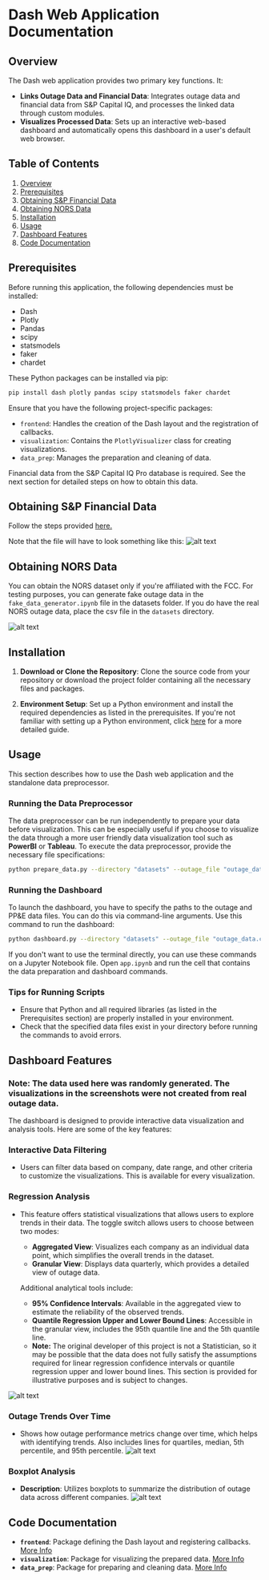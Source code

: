 # Dash Web Application Documentation


## Overview


The Dash web application provides two primary key functions. It:

- **Links Outage Data and Financial Data**: Integrates outage data and financial data from S&P Capital IQ, and processes the linked data through custom modules.
- **Visualizes Processed Data**: Sets up an interactive web-based dashboard and automatically opens this dashboard in a user's default web browser.


## Table of Contents

1. [Overview](#overview)
2. [Prerequisites](#prerequisites)
3. [Obtaining S&P Financial Data](#obtaining-sp-financial-data)
4. [Obtaining NORS Data](#obtaining-NORS-data)
5. [Installation](#installation)
6. [Usage](#usage)
7. [Dashboard Features](#dashboard-features)
8. [Code Documentation](#code-documentation)

## Prerequisites

Before running this application, the following dependencies must be installed:

- Dash
- Plotly
- Pandas
- scipy
- statsmodels
- faker
- chardet

These Python packages can be installed via pip:

```bash
pip install dash plotly pandas scipy statsmodels faker chardet
```

Ensure that you have the following project-specific packages:

- `frontend`: Handles the creation of the Dash layout and the registration of callbacks.
- `visualization`: Contains the `PlotlyVisualizer` class for creating visualizations.
- `data_prep`: Manages the preparation and cleaning of data.

Financial data from the S&P Capital IQ Pro database is required. See the next section for detailed steps on how to obtain this data.

## Obtaining S&P Financial Data

Follow the steps provided [here.](docs/S&P.md)

Note that the file will have to look something like this:
![alt text](images/image-1.png)

## Obtaining NORS Data

You can obtain the NORS dataset only if you're affiliated with the FCC. For testing purposes, you can generate fake outage data in the `fake_data_generator.ipynb` file in the datasets folder. If you do have the real NORS outage data, place the csv file in the `datasets` directory.

![alt text](images/image-3.png)


## Installation

1. **Download or Clone the Repository**:
   Clone the source code from your repository or download the project folder containing all the necessary files and packages.

2. **Environment Setup**:
   Set up a Python environment and install the required dependencies as listed in the prerequisites. If you're not familiar with setting up a Python environment, click [here](docs/environment.md) for a more detailed guide.

## Usage

This section describes how to use the Dash web application and the standalone data preprocessor.

### Running the Data Preprocessor

The data preprocessor can be run independently to prepare your data before visualization. This can be especially useful if you choose to visualize the data through a more user friendly data visualization tool such as **PowerBI** or **Tableau**. To execute the data preprocessor, provide the necessary file specifications:

```bash
python prepare_data.py --directory "datasets" --outage_file "outage_data.csv" --ppe_file "ppe.xlsx"
```

### Running the Dashboard

To launch the dashboard, you have to specify the paths to the outage and PP&E data files. You can do this via command-line arguments. Use this command to run the dashboard:

```bash
python dashboard.py --directory "datasets" --outage_file "outage_data.csv" --ppe_file "ppe.xlsx"
```

If you don't want to use the terminal directly, you can use these commands on a Jupyter Notebook file. Open `app.ipynb` and run the cell that contains the data preparation and dashboard commands.



### Tips for Running Scripts

- Ensure that Python and all required libraries (as listed in the Prerequisites section) are properly installed in your environment.
- Check that the specified data files exist in your directory before running the commands to avoid errors.


## Dashboard Features

### Note: The data used here was randomly generated. The visualizations in the screenshots were not created from real outage data.

The dashboard is designed to provide interactive data visualization and analysis tools. Here are some of the key features:

### Interactive Data Filtering
- Users can filter data based on company, date range, and other criteria to customize the visualizations. This is available for every visualization.

### Regression Analysis
- This feature offers statistical visualizations that allows users to explore trends in their data. The toggle switch allows users to choose between two modes:
  - **Aggregated View**: Visualizes each company as an individual data point, which simplifies the overall trends in the dataset.
  - **Granular View**: Displays data quarterly, which provides a detailed view of outage data.
  
  Additional analytical tools include:
  - **95% Confidence Intervals**: Available in the aggregated view to estimate the reliability of the observed trends.
  - **Quantile Regression Upper and Lower Bound Lines**: Accessible in the granular view, includes the 95th quantile line and the 5th quantile line.
  - **Note:** The original developer of this project is not a Statistician, so it may be possible that the data does not fully satisfy the assumptions required for linear regression confidence intervals or quantile regression upper and lower bound lines. This section is provided for illustrative purposes and is subject to changes.

![alt text](images/image%20copy.png)

### Outage Trends Over Time
- Shows how outage performance metrics change over time, which helps with identifying trends. Also includes lines for quartiles, median, 5th percentile, and 95th percentile.
![alt text](image.png)

### Boxplot Analysis
- **Description**: Utilizes boxplots to summarize the distribution of outage data across different companies.
![alt text](image-1.png)


## Code Documentation

- **`frontend`**: Package defining the Dash layout and registering callbacks. [More Info](frontend/README.md)
- **`visualization`**: Package for visualizing the prepared data. [More Info](visualization/README.md)
- **`data_prep`**: Package for preparing and cleaning data. [More Info](data_prep/README.md)

